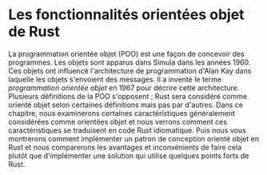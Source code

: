 <!--
# Object Oriented Programming Features of Rust
-->

# Les fonctionnalités orientées objet de Rust

<!--
Object-oriented programming (OOP) is a way of modeling programs. Objects came
from Simula in the 1960s. Those objects influenced Alan Kay’s programming
architecture in which objects pass messages to each other. He coined the term
*object-oriented programming* in 1967 to describe this architecture. Many
competing definitions describe what OOP is; some definitions would classify
Rust as object oriented, but other definitions would not. In this chapter,
we’ll explore certain characteristics that are commonly considered object
oriented and how those characteristics translate to idiomatic Rust. We’ll then
show you how to implement an object-oriented design pattern in Rust and discuss
the trade-offs of doing so versus implementing a solution using some of Rust’s
strengths instead.
-->

La programmation orientée objet (POO) est une façon de concevoir des programmes.
Les objets sont apparus dans Simula dans les années 1960. Ces objets ont
influencé l'architecture de programmation d'Alan Kay dans laquelle les objets
s'envoient des messages. Il a inventé le terme *programmation orientée objet* en
1967 pour décrire cette architecture. Plusieurs définitions de la POO
s'opposent ; Rust sera considéré comme orienté objet selon certaines définitions
mais pas par d'autres. Dans ce chapitre, nous examinerons certaines
caractéristiques généralement considérées comme orientées objet et nous verrons
comment ces caractéristiques se traduisent en code Rust idiomatique. Puis nous
vous montrerons comment implémenter un patron de conception orienté objet en
Rust et nous comparerons les avantages et inconvénients de faire cela plutôt que
d'implémenter une solution qui utilise quelques points forts de Rust.
